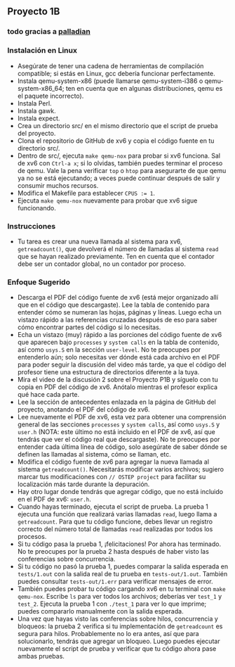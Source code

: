 ## Proyecto 1B

### todo gracias a [palladian](https://github.com/palladian1)

### Instalación en Linux

- Asegúrate de tener una cadena de herramientas de compilación compatible; si estás en Linux, gcc debería funcionar perfectamente.
- Instala qemu-system-x86 (puede llamarse qemu-system-i386 o qemu-system-x86_64; ten en cuenta que en algunas distribuciones, qemu es el paquete incorrecto).
- Instala Perl.
- Instala gawk.
- Instala expect.
- Crea un directorio src/ en el mismo directorio que el script de prueba del proyecto.
- Clona el repositorio de GitHub de xv6 y copia el código fuente en tu directorio src/.
- Dentro de src/, ejecuta `make qemu-nox` para probar si xv6 funciona. Sal de xv6 con `Ctrl-a x`; si lo olvidas, también puedes terminar el proceso de qemu. Vale la pena verificar `top` o `htop` para asegurarte de que qemu ya no se está ejecutando; a veces puede continuar después de salir y consumir muchos recursos.
- Modifica el Makefile para establecer `CPUS := 1`.
- Ejecuta `make qemu-nox` nuevamente para probar que xv6 sigue funcionando.

### Instrucciones

- Tu tarea es crear una nueva llamada al sistema para xv6, `getreadcount()`, que devolverá el número de llamadas al sistema `read` que se hayan realizado previamente. Ten en cuenta que el contador debe ser un contador global, no un contador por proceso.

### Enfoque Sugerido

- Descarga el PDF del código fuente de xv6 (está mejor organizado allí que en el código que descargaste). Lee la tabla de contenido para entender cómo se numeran las hojas, páginas y líneas. Luego echa un vistazo rápido a las referencias cruzadas después de eso para saber cómo encontrar partes del código si lo necesitas.
- Echa un vistazo (muy) rápido a las porciones del código fuente de xv6 que aparecen bajo `processes` y `system calls` en la tabla de contenido, así como `usys.S` en la sección `user-level`. No te preocupes por entenderlo aún; solo necesitas ver dónde está cada archivo en el PDF para poder seguir la discusión del video más tarde, ya que el código del profesor tiene una estructura de directorios diferente a la tuya.
- Mira el video de la discusión 2 sobre el Proyecto P1B y síguelo con tu copia en PDF del código de xv6. Anótalo mientras el profesor explica qué hace cada parte.
- Lee la sección de antecedentes enlazada en la página de GitHub del proyecto, anotando el PDF del código de xv6.
- Lee nuevamente el PDF de xv6, esta vez para obtener una comprensión general de las secciones `processes` y `system calls`, así como `usys.S` y `user.h` (NOTA: este último no está incluido en el PDF de xv6, así que tendrás que ver el código real que descargaste). No te preocupes por entender cada última línea de código, solo asegúrate de saber dónde se definen las llamadas al sistema, cómo se llaman, etc.
- Modifica el código fuente de xv6 para agregar la nueva llamada al sistema `getreadcount()`. Necesitarás modificar varios archivos; sugiero marcar tus modificaciones con `// OSTEP project` para facilitar su localización más tarde durante la depuración.
- Hay otro lugar donde tendrás que agregar código, que no está incluido en el PDF de xv6: `user.h`.
- Cuando hayas terminado, ejecuta el script de prueba. La prueba 1 ejecuta una función que realizará varias llamadas `read`, luego llama a `getreadcount`. Para que tu código funcione, debes llevar un registro correcto del número total de llamadas `read` realizadas por todos los procesos.
- Si tu código pasa la prueba 1, ¡felicitaciones! Por ahora has terminado. No te preocupes por la prueba 2 hasta después de haber visto las conferencias sobre concurrencia.
- Si tu código no pasó la prueba 1, puedes comparar la salida esperada en `tests/1.out` con la salida real de tu prueba en `tests-out/1.out`. También puedes consultar `tests-out/1.err` para verificar mensajes de error.
- También puedes probar tu código cargando xv6 en tu terminal con `make qemu-nox`. Escribe `ls` para ver todos los archivos; deberías ver `test_1` y `test_2`. Ejecuta la prueba 1 con `./test_1` para ver lo que imprime; puedes compararlo manualmente con la salida esperada.
- Una vez que hayas visto las conferencias sobre hilos, concurrencia y bloqueos: la prueba 2 verifica si tu implementación de `getreadcount` es segura para hilos. Probablemente no lo era antes, así que para solucionarlo, tendrás que agregar un bloqueo. Luego puedes ejecutar nuevamente el script de prueba y verificar que tu código ahora pase ambas pruebas.
